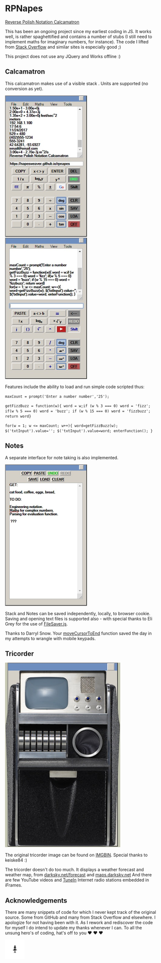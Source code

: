 # RPNapes

<!-- [Reverse Polish Notation Calcamatron](https://napesweaver.github.io/rpnapes/) -->
<a href="https://napesweaver.github.io/rpnapes/" target="_blank">Reverse Polish Notation Calcamatron</a>

This has been an ongoing project since my earliest coding in JS. It works well, is rather spaghettified and contains a number of stubs (I still need to implement maths for imaginary numbers, for instance).
The code I lifted from [Stack Overflow](https://stackoverflow.com/) and similar sites is especially good ;)

This project does not use any JQuery and Works offline :)

## Calcamatron

This calcamatron makes use of a visible stack . Units are supported (no conversion as yet).

![Calcamatron](images/screenshots/rpnapes.jpg)
![Shifted calcamatron](images/screenshots/rpnapes-2.jpg)

Features include the ability to load and run simple code scripted thus:

`maxCount = prompt('Enter a number number','25');`

`getFizzBuzz = function(w){ word = w;if (w % 3 === 0) word = 'fizz'; if(w % 5 === 0) word = 'buzz'; if (w % 15 === 0) word = 'fizzbuzz'; return word}`

`for(w = 1; w <= maxCount; w++){ word=getFizzBuzz(w); $('txtInput').value=''; $('txtInput').value=word; enterFunction(); }`

## Notes
A separate interface for note taking is also implemented.

![Notes](images/screenshots/notes.jpg)

Stack and Notes can be saved independently, locally, to browser cookie. 
Saving and opening text files is supported also - with special thanks to Eli Grey for the use of [FileSaver.js](https://github.com/eligrey/FileSaver.js/).

Thanks to Darryl Snow. Your [moveCursorToEnd](https://gist.github.com/darryl-snow/3990793) function saved the day in my attempts to wrangle with mobile keypads.

## Tricorder

![Tricorder](images/screenshots/tricorder.jpg)

The original tricorder image can be found on [IMGBIN](https://imgbin.com/png/7Ay8HnU3/medical-tricorder-star-trek-x-prize-foundation-hypospray-png). Special thanks to keiske84 :)

The tricorder doesn't do too much. It displays a weather forecast and weather map, from [darksky.net/forecast](https://darksky.net/forecast) and [maps.darksky.net](https://maps.darksky.net) And there are few YouTube videos and [TuneIn](https://tunein.com/radio/home/) Internet radio stations embedded in iFrames.

## Acknowledgements

There are many snippets of code for which I never kept track of the original source. Some from GitHub and many from Stack Overflow and elsewhere. I apologize for not having been with it. As I rework and rediscover the code for myself I do intend to update my thanks whenever I can. To all the unsung hero's of coding, hat's off to you ♥ ♥ ♥

![Hat's off to you!](images/screenshots/tippy-hat.gif)